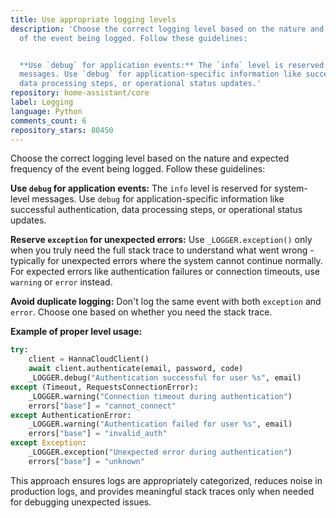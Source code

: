 ```yaml
---
title: Use appropriate logging levels
description: 'Choose the correct logging level based on the nature and expected frequency
  of the event being logged. Follow these guidelines:


  **Use `debug` for application events:** The `info` level is reserved for system-level
  messages. Use `debug` for application-specific information like successful authentication,
  data processing steps, or operational status updates.'
repository: home-assistant/core
label: Logging
language: Python
comments_count: 6
repository_stars: 80450
---
```


Choose the correct logging level based on the nature and expected frequency of the event being logged. Follow these guidelines:

**Use `debug` for application events:** The `info` level is reserved for system-level messages. Use `debug` for application-specific information like successful authentication, data processing steps, or operational status updates.

**Reserve `exception` for unexpected errors:** Use `_LOGGER.exception()` only when you truly need the full stack trace to understand what went wrong - typically for unexpected errors where the system cannot continue normally. For expected errors like authentication failures or connection timeouts, use `warning` or `error` instead.

**Avoid duplicate logging:** Don't log the same event with both `exception` and `error`. Choose one based on whether you need the stack trace.

**Example of proper level usage:**
```python
try:
    client = HannaCloudClient()
    await client.authenticate(email, password, code)
    _LOGGER.debug("Authentication successful for user %s", email)
except (Timeout, RequestsConnectionError):
    _LOGGER.warning("Connection timeout during authentication")
    errors["base"] = "cannot_connect"
except AuthenticationError:
    _LOGGER.warning("Authentication failed for user %s", email)
    errors["base"] = "invalid_auth"
except Exception:
    _LOGGER.exception("Unexpected error during authentication")
    errors["base"] = "unknown"
```

This approach ensures logs are appropriately categorized, reduces noise in production logs, and provides meaningful stack traces only when needed for debugging unexpected issues.